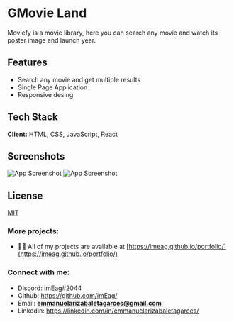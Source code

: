 # GMovie Land

Moviefy is a movie library, here you can search any movie and watch its poster image and launch year.


## Features

- Search any movie and get multiple results
- Single Page Application
- Responsive desing


## Tech Stack

**Client:** HTML, CSS, JavaScript, React

## Screenshots

![App Screenshot](https://i.ibb.co/pvSZbpR/desktop.png)
![App Screenshot](https://i.ibb.co/7nD4Sqk/mobile.png)

## License

[MIT](https://choosealicense.com/licenses/mit/)


### More projects:

- 👨‍💻 All of my projects are available at [https://imeag.github.io/portfolio/](https://imeag.github.io/portfolio/)

### Connect with me:

- Discord: imEag#2044
- Github: https://github.com/imEag/
- Email: **emmanuelarizabaletagarces@gmail.com**
- LinkedIn:  https://linkedin.com/in/emmanuelarizabaletagarces/
